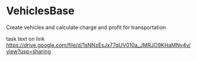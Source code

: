# VehiclesBase
Create vehicles and calculate charge and profit for transportation


task text on link https://drive.google.com/file/d/1sNNzEsJx77qUV010a_JMRJO9KHaMNy4v/view?usp=sharing
